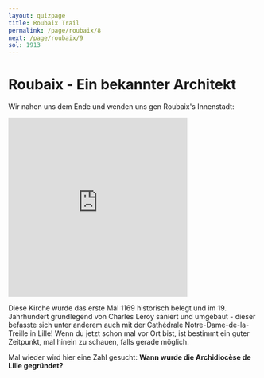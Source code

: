 ```yaml
---
layout: quizpage
title: Roubaix Trail
permalink: /page/roubaix/8
next: /page/roubaix/9
sol: 1913
---
```


# Roubaix - Ein bekannter Architekt

Wir nahen uns dem Ende und wenden uns gen Roubaix's Innenstadt:

<iframe src="https://www.google.com/maps/embed?pb=!1m17!1m12!1m3!1d574.4296044926461!2d3.17401469650622!3d50.69237302480247!2m3!1f0!2f0!3f0!3m2!1i1024!2i768!4f13.1!3m2!1m1!2zNTDCsDQxJzMyLjMiTiAzwrAxMCcyNi41IkU!5e0!3m2!1sfr!2sch!4v1725185717333!5m2!1sfr!2sch" width="360" height="360" style="border:0;" allowfullscreen="" loading="lazy" referrerpolicy="no-referrer-when-downgrade"></iframe><br>

Diese Kirche wurde das erste Mal 1169 historisch belegt und im 19. Jahrhundert grundlegend von Charles Leroy saniert und
umgebaut - dieser befasste sich unter anderem auch mit der Cathédrale Notre-Dame-de-la-Treille in Lille! Wenn du jetzt
schon mal vor Ort bist, ist bestimmt ein guter Zeitpunkt, mal hinein zu schauen, falls gerade möglich.

Mal wieder wird hier eine Zahl gesucht: **Wann wurde die Archidiocèse de Lille gegründet?**
